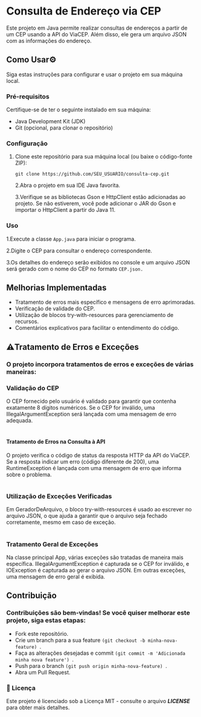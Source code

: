 # Consulta de Endereço via CEP

Este projeto em Java permite realizar consultas de endereços a partir de um CEP usando a API do ViaCEP. Além disso, ele gera um arquivo JSON com as informações do endereço.

## Como Usar⚙️

Siga estas instruções para configurar e usar o projeto em sua máquina local.

### Pré-requisitos

Certifique-se de ter o seguinte instalado em sua máquina:

- Java Development Kit (JDK)
- Git (opcional, para clonar o repositório)

### Configuração

1. Clone este repositório para sua máquina local (ou baixe o código-fonte ZIP):

   ```
   git clone https://github.com/SEU_USUARIO/consulta-cep.git
   ```
   2.Abra o projeto em sua IDE Java favorita.
  
   3.Verifique se as bibliotecas Gson e HttpClient estão adicionadas ao projeto. Se não estiverem, você pode adicionar o JAR 
   do Gson e importar o HttpClient a partir do Java 11.

### Uso
1.Execute a classe `App.java` para iniciar o programa.

2.Digite o CEP para consultar o endereço correspondente.

3.Os detalhes do endereço serão exibidos no console e um arquivo JSON será gerado com o nome do CEP no formato   `CEP.json.`

## Melhorias Implementadas

+ Tratamento de erros mais específico e mensagens de erro aprimoradas.
+ Verificação de validade do CEP.
+ Utilização de blocos try-with-resources para gerenciamento de recursos.
+ Comentários explicativos para facilitar o entendimento do código.


## ⚠️Tratamento de Erros e Exceções 
### O projeto incorpora tratamentos de erros e exceções de várias maneiras:

### Validação do CEP

O CEP fornecido pelo usuário é validado para garantir que contenha exatamente 8 dígitos numéricos. Se o CEP for inválido, uma IllegalArgumentException será lançada com uma mensagem de erro adequada.
#
#### Tratamento de Erros na Consulta à API

O projeto verifica o código de status da resposta HTTP da API do ViaCEP. Se a resposta indicar um erro (código diferente de 200), uma RuntimeException é lançada com uma mensagem de erro que informa sobre o problema.
#
### Utilização de Exceções Verificadas

Em GeradorDeArquivo, o bloco try-with-resources é usado ao escrever no arquivo JSON, o que ajuda a garantir que o arquivo seja fechado corretamente, mesmo em caso de exceção.
#
### Tratamento Geral de Exceções

Na classe principal App, várias exceções são tratadas de maneira mais específica. IllegalArgumentException é capturada se o CEP for inválido, e IOException é capturada ao gerar o arquivo JSON. Em outras exceções, uma mensagem de erro geral é exibida.

  
## Contribuição
### Contribuições são bem-vindas! Se você quiser melhorar este projeto, siga estas etapas:

+ Fork este repositório.
+ Crie um branch para a sua feature  `(git checkout -b minha-nova-feature) `.
+ Faça as alterações desejadas e commit  `(git commit -m 'Adicionada minha nova feature') `.
+ Push para o branch  `(git push origin minha-nova-feature) `.
+ Abra um Pull Request.



### 🔑 Licença
 Este projeto é licenciado sob a Licença MIT - consulte o arquivo ***LICENSE*** para obter mais detalhes.
